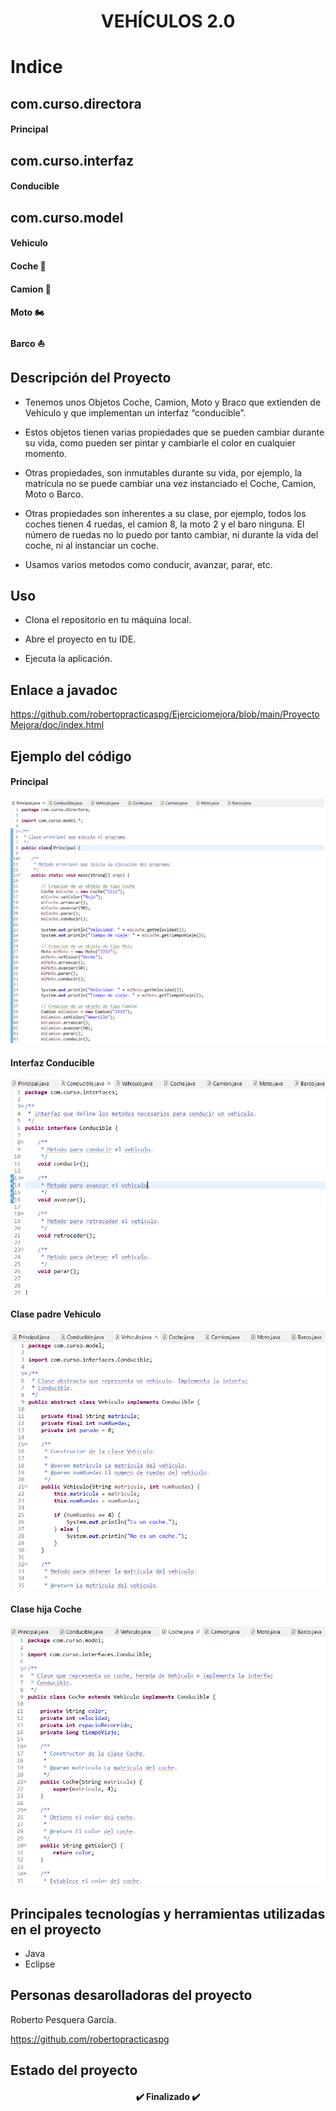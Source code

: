 <h1 align="center">VEHÍCULOS 2.0</h1>

# Indice


## com.curso.directora
#### Principal

## com.curso.interfaz
#### Conducible 

## com.curso.model
#### Vehiculo 
#### Coche 🚙
#### Camion 🚚
#### Moto 🏍️
#### Barco ⛵



## Descripción del Proyecto
- Tenemos unos Objetos Coche, Camion, Moto y Braco que extienden de Vehículo y que implementan un interfaz “conducible”.

- Estos objetos tienen varias propiedades que se pueden cambiar durante su vida, como pueden ser  pintar y cambiarle el color en cualquier momento.
 
- Otras propiedades, son inmutables durante su vida, por ejemplo, la matrícula no se puede cambiar una vez instanciado el Coche, Camion, Moto o Barco.

- Otras propiedades son inherentes a su clase, por ejemplo, todos los coches tienen 4 ruedas, el camion 8, la moto 2 y el baro ninguna. El número de ruedas no lo puedo por tanto cambiar, ni durante la vida del coche, ni al instanciar un coche.

- Usamos varios metodos como conducir, avanzar, parar, etc.



## Uso
  
- Clona el repositorio en tu máquina local.

- Abre el proyecto en tu IDE.

- Ejecuta la aplicación.



## Enlace a javadoc

https://github.com/robertopracticaspg/Ejerciciomejora/blob/main/ProyectoMejora/doc/index.html



## Ejemplo del código

#### Principal

![Ejemplo del main](https://github.com/robertopracticaspg/Ejerciciomejora/blob/main/Sin%20t%C3%ADtulo.png)

#### Interfaz Conducible

![Ejemplo del interfaz](https://github.com/robertopracticaspg/Ejerciciomejora/blob/main/conducible.png)

#### Clase padre Vehiculo

![Ejemplo del vehiculo](https://github.com/robertopracticaspg/Ejerciciomejora/blob/main/vehiculo.png)


#### Clase hija Coche

![Ejemplo del coche](https://github.com/robertopracticaspg/Ejerciciomejora/blob/main/coche.png)

## Principales tecnologías y herramientas utilizadas en el proyecto

- Java
- Eclipse



## Personas desarolladoras del proyecto

Roberto Pesquera García.

https://github.com/robertopracticaspg

  
  
  ## Estado del proyecto

<h4 align="center">
✔️ Finalizado ✔️
</h4>
</h4>
